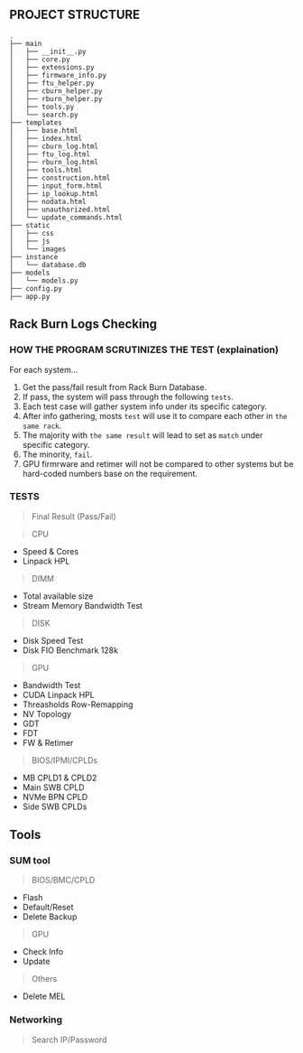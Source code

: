 ## PROJECT STRUCTURE
```
.
├── main
│   ├── __init__.py
│   ├── core.py
│   ├── extensions.py
│   ├── firmware_info.py
│   ├── ftu_helper.py
│   ├── cburn_helper.py
│   ├── rburn_helper.py
│   ├── tools.py
│   └── search.py
├── templates
│   ├── base.html
│   ├── index.html
│   ├── cburn_log.html
│   ├── ftu_log.html
│   ├── rburn_log.html
│   ├── tools.html
│   ├── construction.html
│   ├── input_form.html
│   ├── ip_lookup.html
│   ├── nodata.html
│   ├── unauthorized.html
│   └── update_commands.html
├── static
│   ├── css
│   ├── js
│   └── images
├── instance
│   └── database.db
├── models
│   └── models.py
├── config.py
├── app.py
```

## Rack Burn Logs Checking

### HOW THE PROGRAM SCRUTINIZES THE TEST (explaination)

For each system...
1. Get the pass/fail result from Rack Burn Database.
2. If pass, the system will pass through the following `tests`.
3. Each test case will gather system info under its specific category.
4. After info gathering, mosts `test` will use it to compare each other in `the same rack`.
5. The majority with `the same result` will lead to set as `match` under specific category.
6. The minority, `fail`.
7. GPU firmrware and retimer will not be compared to other systems but be hard-coded numbers
    base on the requirement. 


### TESTS ###

> Final Result (Pass/Fail)

> CPU
- Speed & Cores
- Linpack HPL

> DIMM
- Total available size
- Stream Memory Bandwidth Test

> DISK
- Disk Speed Test
- Disk FIO Benchmark 128k

> GPU
- Bandwidth Test
- CUDA Linpack HPL
- Threasholds Row-Remapping
- NV Topology
- GDT
- FDT
- FW & Retimer

> BIOS/IPMI/CPLDs
- MB CPLD1 & CPLD2
- Main SWB CPLD
- NVMe BPN CPLD
- Side SWB CPLDs


## Tools

### SUM tool
> BIOS/BMC/CPLD
- Flash
- Default/Reset
- Delete Backup
> GPU
- Check Info
- Update
> Others
- Delete MEL

### Networking
> Search IP/Password
